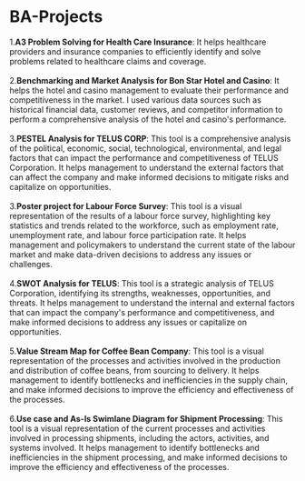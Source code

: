 # BA-Projects
1.**A3 Problem Solving for Health Care Insurance**: It helps healthcare providers and insurance companies to efficiently identify and solve problems related to healthcare claims and coverage.<br> 
<br> 
2.**Benchmarking and Market Analysis for Bon Star Hotel and Casino**: It helps the hotel and casino management to evaluate their performance and competitiveness in the market. I used various data sources such as historical financial data, customer reviews, and competitor information to perform a comprehensive analysis of the hotel and casino's performance. <br><br>  3.**PESTEL Analysis for TELUS CORP**: This tool is a comprehensive analysis of the political, economic, social, technological, environmental, and legal factors that can impact the performance and competitiveness of TELUS Corporation. It helps management to understand the external factors that can affect the company and make informed decisions to mitigate risks and capitalize on opportunities. <br><br> 
3.**Poster project for Labour Force Survey**: This tool is a visual representation of the results of a labour force survey, highlighting key statistics and trends related to the workforce, such as employment rate, unemployment rate, and labour force participation rate. It helps management and policymakers to understand the current state of the labour market and make data-driven decisions to address any issues or challenges. <br><br> 
4.**SWOT Analysis for TELUS**: This tool is a strategic analysis of TELUS Corporation, identifying its strengths, weaknesses, opportunities, and threats. It helps management to understand the internal and external factors that can impact the company's performance and competitiveness, and make informed decisions to address any issues or capitalize on opportunities.<br><br> 
5.**Value Stream Map for Coffee Bean Company**: This tool is a visual representation of the processes and activities involved in the production and distribution of coffee beans, from sourcing to delivery. It helps management to identify bottlenecks and inefficiencies in the supply chain, and make informed decisions to improve the efficiency and effectiveness of the processes.<br><br> 
6.**Use case and As-Is Swimlane Diagram for Shipment Processing**: This tool is a visual representation of the current processes and activities involved in processing shipments, including the actors, activities, and systems involved. It helps management to identify bottlenecks and inefficiencies in the shipment processing, and make informed decisions to improve the efficiency and effectiveness of the processes.<br>
